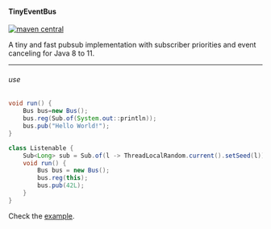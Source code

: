 #### TinyEventBus

[![maven central](https://maven-badges.herokuapp.com/maven-central/cc.neckbeard/TinyEventBus/badge.svg)](https://maven-badges.herokuapp.com/maven-central/cc.neckbeard/TinyEventBus)

A tiny and fast pubsub implementation with subscriber priorities and event canceling for Java 8 to 11.

---

###### use

```java
void run() {
    Bus bus=new Bus();
    bus.reg(Sub.of(System.out::println));
    bus.pub("Hello World!");
}
```

```java
class Listenable {
    Sub<Long> sub = Sub.of(l -> ThreadLocalRandom.current().setSeed(l));
    void run() {
        Bus bus = new Bus();
        bus.reg(this);
        bus.pub(42L);
    }
}
```

Check the
[example](https://github.com/nothub/TinyEventBus/blob/master/src/test/java/cc/neckbeard/tinyeventbus/example/Example.java).
